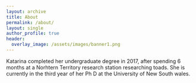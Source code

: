 ```yaml
---
layout: archive
title: About
permalink: /about/
layout: single
author_profile: true
header:
  overlay_image: /assets/images/banner1.png
---
```


Katarina completed her undergraduate degree in 2017, after spending 6 months at a Norhtern Territory research station researching toads. She is currently in the third year of her Ph D at the University of New South wales. 
